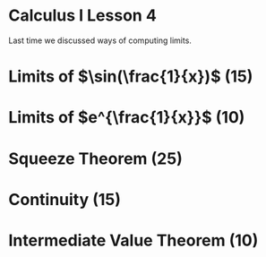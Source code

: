 # Calculus I Lesson 4

Last time we discussed ways of computing limits.

# Limits of $\sin(\frac{1}{x})$ (15)

# Limits of $e^{\frac{1}{x}}$ (10)

# Squeeze Theorem (25)

# Continuity (15)

# Intermediate Value Theorem (10)
